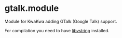 # gtalk.module
Module for KwaKwa adding GTalk (Google Talk) support.

For compilation you need to have [libvstring](https://github.com/widelec-BB/libvstring) installed.

